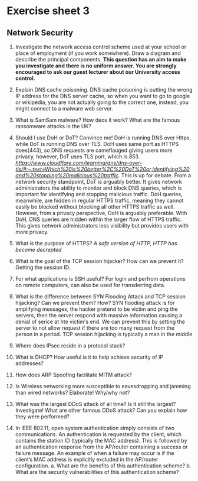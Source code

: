 # Exercise sheet 3

## Network Security

1. Investigate the network access control scheme used at your school or place of employment (if you work somewhere). Draw a diagram and describe the principal components. **This question has an aim to make you investigate and there is no uniform answer. You are strongly encouraged to ask our guest lecturer about our University access control.**

2. Explain DNS cache poisoning.
DNS cache poisoning is putting the wrong IP address for the DNS server cache, so when you want to go to google or wikipedia, you are not actually going to the correct one, instead, you might connect to a malware web server.
3. What is SamSam malware? How deos it work? What are the famous ransomware attacks in the UK?

4. Should I use DoH or DoT? Convince me!
DoH is running DNS over Https, while DoT is running DNS over TLS. DoH uses same port as HTTPS does(443), so DNS requests are cameflauged giving users more privacy, however, DoT uses TLS port, which is 853. 
*https://www.cloudflare.com/learning/dns/dns-over-tls/#:~:text=Which%20is%20better%2C%20DoT%20or,identifying%20and%20stopping%20malicious%20traffic.*
This is up for debate. From a network security standpoint, DoT is arguably better. It gives network administrators the ability to monitor and block DNS queries, which is important for identifying and stopping malicious traffic. DoH queries, meanwhile, are hidden in regular HTTPS traffic, meaning they cannot easily be blocked without blocking all other HTTPS traffic as well.
However, from a privacy perspective, DoH is arguably preferable. With DoH, DNS queries are hidden within the larger flow of HTTPS traffic. This gives network administrators less visibility but provides users with more privacy.
5. What is the purpose of HTTPS?
*A safe version of HTTP, HTTP has become decrepted*
6. What is the goal of the TCP session hijacker? How can we prevent it? 
Getting the session ID. 
7. For what applications is SSH useful?
For login and perfrom operations on remote computers, can also be used for transderring data.
8. What is the difference between SYN Flooding Attack and TCP session hijacking? Can we prevent them? How? 
SYN flooding attack is for amplifying messages, the hacker pretend to be victim and ping the servers, then the server respond with massive information causing a denial of serice at hte victim's end. We can prevent this by setting the server to not allow request if there are too many request from the person in a period. 
TCP session hijacking is typically a man in the middle 
10. Where does IPsec reside in a protocol stack?

11. What is DHCP? How useful is it to help achieve security of IP addresses?

12. How does ARP Spoofing facilitate MITM attack?  

13. Is Wireless networking more susceptible to eavesdropping and jamming than wired networks? Elaborate! Why/why not?

14. What was the largest DDoS attack of all time? Is it still the largest? Investigate! What are other famous DDoS attack? Can you explain how they were performed?

15. In IEEE 802.11, open system authentication simply consists of two communications. An authentication is requested by the client, which contains the station ID (typically the MAC address). This is followed by an authentication response from the AP/router containing a success or failure message. An example of when a failure may occur is if the client’s MAC address is explicitly excluded in the AP/router configuration.
a. What are the benefits of this authentication scheme?
b. What are the security vulnerabilities of this authentication scheme?

